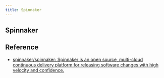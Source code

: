 ```yaml
---
title: Spinnaker
---
```


## Spinnaker


## Reference
* [spinnaker/spinnaker: Spinnaker is an open source, multi-cloud continuous delivery platform for releasing software changes with high velocity and confidence.](https://github.com/spinnaker/spinnaker)
